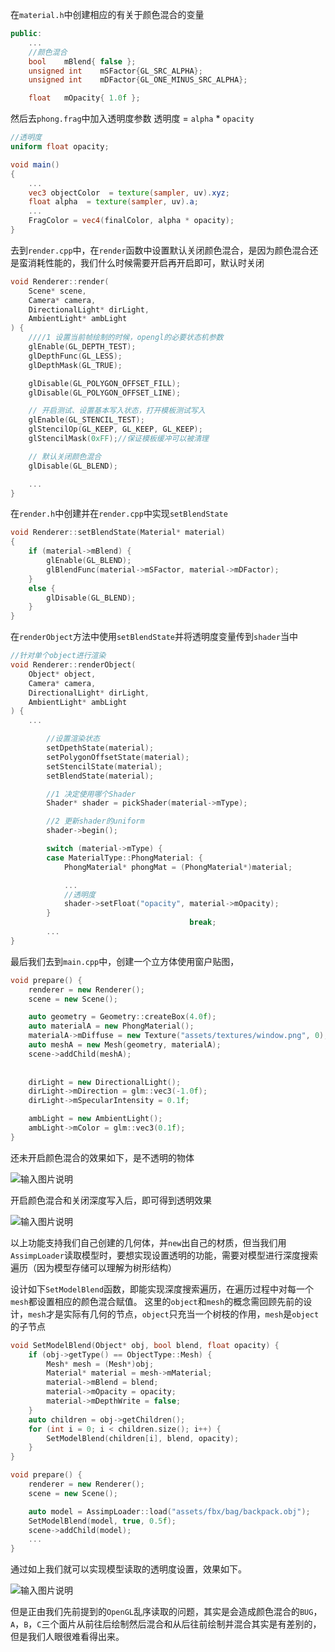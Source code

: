 在`material.h`中创建相应的有关于颜色混合的变量
```cpp
public:
	...
	//颜色混合
	bool	mBlend{ false };
	unsigned int	mSFactor{GL_SRC_ALPHA};
	unsigned int	mDFactor{GL_ONE_MINUS_SRC_ALPHA};

	float	mOpacity{ 1.0f };

```
然后去`phong.frag`中加入透明度参数
透明度 = `alpha` * `opacity`
```glsl
//透明度
uniform float opacity;

void main()
{
	...
	vec3 objectColor  = texture(sampler, uv).xyz;
	float alpha  = texture(sampler, uv).a;
	...
	FragColor = vec4(finalColor, alpha * opacity);
}
```
去到`render.cpp`中，在`render`函数中设置默认关闭颜色混合，是因为颜色混合还是蛮消耗性能的，我们什么时候需要开启再开启即可，默认时关闭
```cpp
void Renderer::render(
	Scene* scene, 
	Camera* camera,
	DirectionalLight* dirLight,
	AmbientLight* ambLight
) {
	////1 设置当前帧绘制的时候，opengl的必要状态机参数
	glEnable(GL_DEPTH_TEST);
	glDepthFunc(GL_LESS);
	glDepthMask(GL_TRUE);

	glDisable(GL_POLYGON_OFFSET_FILL);
	glDisable(GL_POLYGON_OFFSET_LINE);

	// 开启测试、设置基本写入状态，打开模板测试写入
	glEnable(GL_STENCIL_TEST);
	glStencilOp(GL_KEEP, GL_KEEP, GL_KEEP);
	glStencilMask(0xFF);//保证模板缓冲可以被清理

	// 默认关闭颜色混合
	glDisable(GL_BLEND);

	...
}

```
在`render.h`中创建并在`render.cpp`中实现`setBlendState`
```cpp
void Renderer::setBlendState(Material* material)
{
	if (material->mBlend) {
		glEnable(GL_BLEND);
		glBlendFunc(material->mSFactor, material->mDFactor);
	}
	else {
		glDisable(GL_BLEND);
	}
}
```
在`renderObject`方法中使用`setBlendState`并将透明度变量传到`shader`当中
```cpp
//针对单个object进行渲染
void Renderer::renderObject(
	Object* object,
	Camera* camera,
	DirectionalLight* dirLight,
	AmbientLight* ambLight
) {
	...

		//设置渲染状态
		setDpethState(material);
		setPolygonOffsetState(material);
		setStencilState(material);
		setBlendState(material);

		//1 决定使用哪个Shader 
		Shader* shader = pickShader(material->mType);

		//2 更新shader的uniform
		shader->begin();

		switch (material->mType) {
		case MaterialType::PhongMaterial: {
			PhongMaterial* phongMat = (PhongMaterial*)material;

			...
			//透明度
			shader->setFloat("opacity", material->mOpacity);
		}
										break;
		...
}

```
最后我们去到`main.cpp`中，创建一个立方体使用窗户贴图，
```cpp
void prepare() {
	renderer = new Renderer();
	scene = new Scene();

	auto geometry = Geometry::createBox(4.0f);
	auto materialA = new PhongMaterial();
	materialA->mDiffuse = new Texture("assets/textures/window.png", 0);
	auto meshA = new Mesh(geometry, materialA);
	scene->addChild(meshA);
	
	
	dirLight = new DirectionalLight();
	dirLight->mDirection = glm::vec3(-1.0f);
	dirLight->mSpecularIntensity = 0.1f;

	ambLight = new AmbientLight();
	ambLight->mColor = glm::vec3(0.1f);
}

```
还未开启颜色混合的效果如下，是不透明的物体

![输入图片说明](/imgs/2025-02-10/K5foo2aOFUXzWv7X.png)

开启颜色混合和关闭深度写入后，即可得到透明效果

![输入图片说明](/imgs/2025-02-10/H7xD9PyftdF9rm1U.png)

以上功能支持我们自己创建的几何体，并`new`出自己的材质，但当我们用`AssimpLoader`读取模型时，要想实现设置透明的功能，需要对模型进行深度搜索遍历（因为模型存储可以理解为树形结构）

设计如下`SetModelBlend`函数，即能实现深度搜索遍历，在遍历过程中对每一个`mesh`都设置相应的颜色混合赋值。
这里的`object`和`mesh`的概念需回顾先前的设计，`mesh`才是实际有几何的节点，`object`只充当一个树枝的作用，`mesh`是`object`的子节点
```cpp
void SetModelBlend(Object* obj, bool blend, float opacity) {
	if (obj->getType() == ObjectType::Mesh) {
		Mesh* mesh = (Mesh*)obj;
		Material* material = mesh->mMaterial;
		material->mBlend = blend;
		material->mOpacity = opacity;
		material->mDepthWrite = false;
	}
	auto children = obj->getChildren();
	for (int i = 0; i < children.size(); i++) {
		SetModelBlend(children[i], blend, opacity);
	}
}

void prepare() {
	renderer = new Renderer();
	scene = new Scene();

	auto model = AssimpLoader::load("assets/fbx/bag/backpack.obj");
	SetModelBlend(model, true, 0.5f);
	scene->addChild(model);
	...
}
```
通过如上我们就可以实现模型读取的透明度设置，效果如下。

![输入图片说明](/imgs/2025-02-10/Ge2uF8xDztpvWDVs.png)

但是正由我们先前提到的`OpenGL`乱序读取的问题，其实是会造成颜色混合的`BUG`，`A`，`B`，`C`三个面片从前往后绘制然后混合和从后往前绘制并混合其实是有差别的，但是我们人眼很难看得出来。
<!--stackedit_data:
eyJoaXN0b3J5IjpbLTcxNTUxODI1MSwtMzQ0OTA4MjUyLDgzMz
QxMjA1MSwtMTI2MDMwNDczNCwtMTA1MTc4MzAxOV19
-->